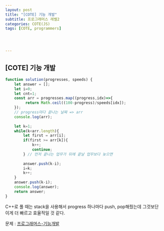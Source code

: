 ```yaml
---
layout: post
title: "[COTE] 기능 개발"
subtitle: 프로그래머스 레벨2
categories: COTE(JS)
tags: [COTE, programmers]




---
```




## [COTE] 기능 개발

```javascript
function solution(progresses, speeds) {
    let answer = [];
    let i=0;
    let cnt=1;
    const arr = progresses.map((progress,idx)=>{
         return Math.ceil((100-progress)/speeds[idx]);
    });
    // progress마다 끝나는 날짜 => arr
    console.log(arr);
    
    let k=1;
    while(k<arr.length){
        let first = arr[i];
        if(first >= arr[k]){
            k++;
            continue;
        } // 먼저 끝나는 업무가 뒤에 끝날 업무보다 늦으면
        
        answer.push(k-i);
        i=k;
        k++;
    }
    answer.push(k-i);
    console.log(answer);
    return answer;
}
```

C++로 풀 때는 stack을 사용해서 progress 하나마다 push, pop해줬는데 그것보단 이게 더 빠르고 효율적일 것 같다.

문제 : [프로그래머스-기능개발](https://programmers.co.kr/learn/courses/30/lessons/42586?language=javascript)